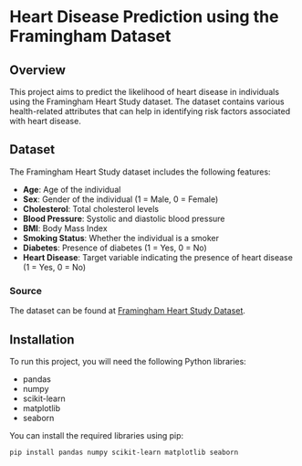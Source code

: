 # Heart Disease Prediction using the Framingham Dataset

## Overview

This project aims to predict the likelihood of heart disease in individuals using the Framingham Heart Study dataset. The dataset contains various health-related attributes that can help in identifying risk factors associated with heart disease.

## Dataset

The Framingham Heart Study dataset includes the following features:

- **Age**: Age of the individual
- **Sex**: Gender of the individual (1 = Male, 0 = Female)
- **Cholesterol**: Total cholesterol levels
- **Blood Pressure**: Systolic and diastolic blood pressure
- **BMI**: Body Mass Index
- **Smoking Status**: Whether the individual is a smoker
- **Diabetes**: Presence of diabetes (1 = Yes, 0 = No)
- **Heart Disease**: Target variable indicating the presence of heart disease (1 = Yes, 0 = No)

### Source

The dataset can be found at [Framingham Heart Study Dataset](https://www.kaggle.com/datasets/amanajmera1/framingham-heart-study-dataset).

## Installation

To run this project, you will need the following Python libraries:

- pandas
- numpy
- scikit-learn
- matplotlib
- seaborn

You can install the required libraries using pip:

```bash
pip install pandas numpy scikit-learn matplotlib seaborn
